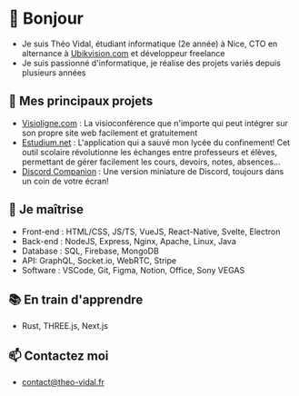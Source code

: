# 👋 Bonjour
- Je suis Théo Vidal, étudiant informatique (2e année) à Nice, CTO en alternance à [Ubikvision.com](https://ubikvision.com) et développeur freelance
- Je suis passionné d'informatique, je réalise des projets variés depuis plusieurs années

## 🦾 Mes principaux projets 

- [Visioligne.com](https://visioligne.com) : La visioconférence que n'importe qui peut intégrer sur son propre site web facilement et gratuitement
- [Estudium.net](https://estudium.com) : L'application qui a sauvé mon lycée du confinement! Cet outil scolaire révolutionne les échanges entre professeurs et élèves, permettant de gérer facilement les cours, devoirs, notes, absences...
- [Discord Companion](https://github.com/Dalvii/discord-companion) : Une version miniature de Discord, toujours dans un coin de votre écran!

## 🧠 Je maîtrise

- Front-end : HTML/CSS, JS/TS, VueJS, React-Native, Svelte, Electron
- Back-end : NodeJS, Express, Nginx, Apache, Linux, Java
- Database : SQL, Firebase, MongoDB
- API: GraphQL, Socket.io, WebRTC, Stripe
- Software : VSCode, Git, Figma, Notion, Office, Sony VEGAS

## 📚 En train d'apprendre
- Rust, THREE.js, Next.js

## 📫 Contactez moi
- contact@theo-vidal.fr
